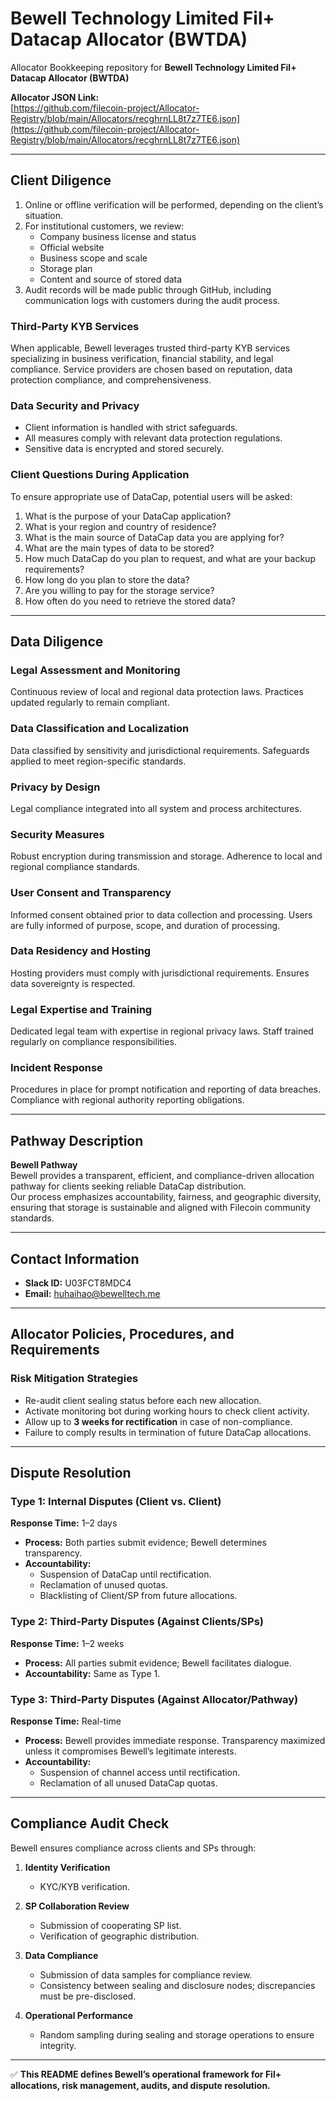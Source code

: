 # Bewell Technology Limited Fil+ Datacap Allocator (BWTDA)

Allocator Bookkeeping repository for **Bewell Technology Limited Fil+ Datacap Allocator (BWTDA)**

**Allocator JSON Link:**  
[https://github.com/filecoin-project/Allocator-Registry/blob/main/Allocators/recghrnLL8t7z7TE6.json](https://github.com/filecoin-project/Allocator-Registry/blob/main/Allocators/recghrnLL8t7z7TE6.json)

---

## Client Diligence

1. Online or offline verification will be performed, depending on the client’s situation.  
2. For institutional customers, we review:  
   - Company business license and status  
   - Official website  
   - Business scope and scale  
   - Storage plan  
   - Content and source of stored data  
3. Audit records will be made public through GitHub, including communication logs with customers during the audit process.  

### Third-Party KYB Services
When applicable, Bewell leverages trusted third-party KYB services specializing in business verification, financial stability, and legal compliance. Service providers are chosen based on reputation, data protection compliance, and comprehensiveness.

### Data Security and Privacy
- Client information is handled with strict safeguards.  
- All measures comply with relevant data protection regulations.  
- Sensitive data is encrypted and stored securely.  

### Client Questions During Application
To ensure appropriate use of DataCap, potential users will be asked:  
1. What is the purpose of your DataCap application?  
2. What is your region and country of residence?  
3. What is the main source of DataCap data you are applying for?  
4. What are the main types of data to be stored?  
5. How much DataCap do you plan to request, and what are your backup requirements?  
6. How long do you plan to store the data?  
7. Are you willing to pay for the storage service?  
8. How often do you need to retrieve the stored data?  

---

## Data Diligence

### Legal Assessment and Monitoring
Continuous review of local and regional data protection laws. Practices updated regularly to remain compliant.

### Data Classification and Localization
Data classified by sensitivity and jurisdictional requirements. Safeguards applied to meet region-specific standards.

### Privacy by Design
Legal compliance integrated into all system and process architectures.

### Security Measures
Robust encryption during transmission and storage. Adherence to local and regional compliance standards.

### User Consent and Transparency
Informed consent obtained prior to data collection and processing. Users are fully informed of purpose, scope, and duration of processing.

### Data Residency and Hosting
Hosting providers must comply with jurisdictional requirements. Ensures data sovereignty is respected.

### Legal Expertise and Training
Dedicated legal team with expertise in regional privacy laws. Staff trained regularly on compliance responsibilities.

### Incident Response
Procedures in place for prompt notification and reporting of data breaches. Compliance with regional authority reporting obligations.

---

## Pathway Description

**Bewell Pathway**  
Bewell provides a transparent, efficient, and compliance-driven allocation pathway for clients seeking reliable DataCap distribution.  
Our process emphasizes accountability, fairness, and geographic diversity, ensuring that storage is sustainable and aligned with Filecoin community standards.

---

## Contact Information

- **Slack ID:** U03FCT8MDC4  
- **Email:** huhaihao@bewelltech.me  

---

## Allocator Policies, Procedures, and Requirements

### Risk Mitigation Strategies
- Re-audit client sealing status before each new allocation.  
- Activate monitoring bot during working hours to check client activity.  
- Allow up to **3 weeks for rectification** in case of non-compliance.  
- Failure to comply results in termination of future DataCap allocations.  

---

## Dispute Resolution

### Type 1: Internal Disputes (Client vs. Client)
**Response Time:** 1–2 days  
- **Process:** Both parties submit evidence; Bewell determines transparency.  
- **Accountability:**  
  - Suspension of DataCap until rectification.  
  - Reclamation of unused quotas.  
  - Blacklisting of Client/SP from future allocations.  

### Type 2: Third-Party Disputes (Against Clients/SPs)
**Response Time:** 1–2 weeks  
- **Process:** All parties submit evidence; Bewell facilitates dialogue.  
- **Accountability:** Same as Type 1.  

### Type 3: Third-Party Disputes (Against Allocator/Pathway)
**Response Time:** Real-time  
- **Process:** Bewell provides immediate response. Transparency maximized unless it compromises Bewell’s legitimate interests.  
- **Accountability:**  
  - Suspension of channel access until rectification.  
  - Reclamation of all unused DataCap quotas.  

---

## Compliance Audit Check

Bewell ensures compliance across clients and SPs through:  

1. **Identity Verification**  
   - KYC/KYB verification.  

2. **SP Collaboration Review**  
   - Submission of cooperating SP list.  
   - Verification of geographic distribution.  

3. **Data Compliance**  
   - Submission of data samples for compliance review.  
   - Consistency between sealing and disclosure nodes; discrepancies must be pre-disclosed.  

4. **Operational Performance**  
   - Random sampling during sealing and storage operations to ensure integrity.  

---

✅ **This README defines Bewell’s operational framework for Fil+ allocations, risk management, audits, and dispute resolution.**

